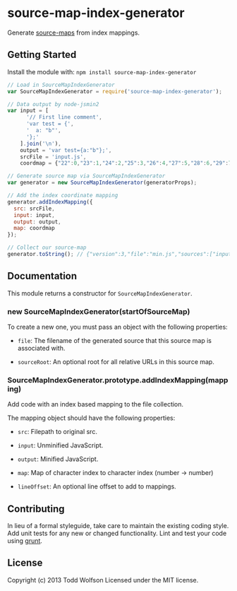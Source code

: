 # source-map-index-generator

Generate [source-maps][sourcemap] from index mappings.

[sourcemap]: https://github.com/mozilla/source-map

## Getting Started
Install the module with: `npm install source-map-index-generator`

```javascript
// Load in SourceMapIndexGenerator
var SourceMapIndexGenerator = require('source-map-index-generator');

// Data output by node-jsmin2
var input = [
      '// First line comment',
      'var test = {',
      '  a: "b"',
      '};'
    ].join('\n'),
    output = 'var test={a:"b"};',
    srcFile = 'input.js',
    coordmap = {"22":0,"23":1,"24":2,"25":3,"26":4,"27":5,"28":6,"29":7,"31":8,"33":9,"37":10,"38":11,"40":12,"41":13,"42":14,"44":15,"45":16};

// Generate source map via SourceMapIndexGenerator
var generator = new SourceMapIndexGenerator(generatorProps);

// Add the index coordinate mapping
generator.addIndexMapping({
  src: srcFile,
  input: input,
  output: output,
  map: coordmap
});

// Collect our source-map
generator.toString(); // {"version":3,"file":"min.js","sources":["input.js"],"names":[],"mappings":"AACA,CAAC,CAAC,CAAC,CAAC,CAAC,CAAC,CAAC,CAAE,CAAE,CACT,CAAC,CAAE,CAAC,CAAC,CACP,CAAC"}
```

## Documentation
This module returns a constructor for `SourceMapIndexGenerator`.

### new SourceMapIndexGenerator(startOfSourceMap)

To create a new one, you must pass an object with the following properties:

* `file`: The filename of the generated source that this source map is
  associated with.

* `sourceRoot`: An optional root for all relative URLs in this source map.

### SourceMapIndexGenerator.prototype.addIndexMapping(mapping)

Add code with an index based mapping to the file collection.

The mapping object
should have the following properties:

* `src`: Filepath to original src.

* `input`: Unminified JavaScript.

* `output`: Minified JavaScript.

* `map`: Map of character index to character index (number -> number)

* `lineOffset`: An optional line offset to add to mappings.

## Contributing
In lieu of a formal styleguide, take care to maintain the existing coding style. Add unit tests for any new or changed functionality. Lint and test your code using [grunt](https://github.com/gruntjs/grunt).

## License
Copyright (c) 2013 Todd Wolfson
Licensed under the MIT license.
